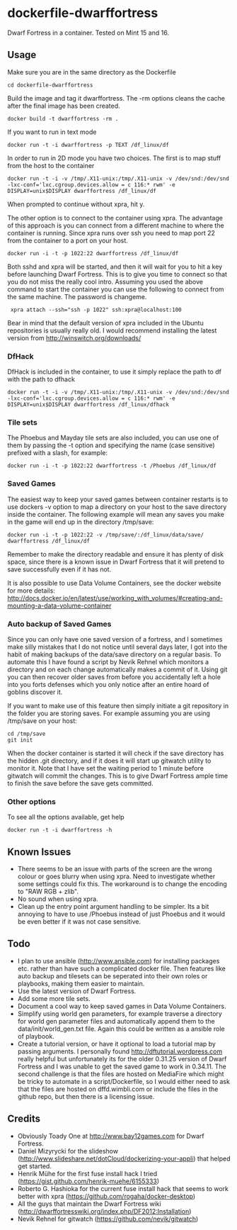 dockerfile-dwarffortress
========================

Dwarf Fortress in a container. Tested on Mint 15 and 16.

Usage
-----

Make sure you are in the same directory as the Dockerfile

    cd dockerfile-dwarffortress

Build the image and tag it dwarffortress. The -rm options cleans the cache after the final image has been created.

    docker build -t dwarffortress -rm .

If you want to run in text mode

    docker run -t -i dwarffortress -p TEXT /df_linux/df

In order to run in 2D mode you have two choices. The first is to map stuff from the host to the container

    docker run -t -i -v /tmp/.X11-unix:/tmp/.X11-unix -v /dev/snd:/dev/snd -lxc-conf='lxc.cgroup.devices.allow = c 116:* rwm' -e DISPLAY=unix$DISPLAY dwarffortress /df_linux/df

When prompted to continue without xpra, hit y.

The other option is to connect to the container using xpra. The advantage of this approach is you can connect from a different machine to where the container is running. Since xpra runs over ssh you need to map port 22 from the container to a port on your host.

    docker run -i -t -p 1022:22 dwarffortress /df_linux/df

Both sshd and xpra will be started, and then it will wait for you to hit a key before launching Dwarf Fortress. This is to give you time to connect so that you do not miss the really cool intro. Assuming you used the above command to start the container you can use the following to connect from the same machine. The password is changeme.

     xpra attach --ssh="ssh -p 1022" ssh:xpra@localhost:100

Bear in mind that the default version of xpra included in the Ubuntu repositories is usually really old. I would recommend installing the latest version from http://winswitch.org/downloads/

### DfHack ###

DfHack is included in the container, to use it simply replace the path to df with the path to dfhack

    docker run -t -i -v /tmp/.X11-unix:/tmp/.X11-unix -v /dev/snd:/dev/snd -lxc-conf='lxc.cgroup.devices.allow = c 116:* rwm' -e DISPLAY=unix$DISPLAY dwarffortress /df_linux/dfhack

### Tile sets ###

The Phoebus and Mayday tile sets are also included, you can use one of them by passing the -t option and specifying the name (case sensitive) prefixed with a slash, for example:

    docker run -i -t -p 1022:22 dwarffortress -t /Phoebus /df_linux/df

### Saved Games ###

The easiest way to keep your saved games between container restarts is to use dockers -v option to map a directory on your host to the save directory inside the container. The following example will mean any saves you make in the game will end up in the directory /tmp/save:

    docker run -i -t -p 1022:22 -v /tmp/save/:/df_linux/data/save/ dwarffortress /df_linux/df

Remember to make the directory readable and ensure it has plenty of disk space, since there is a known issue in Dwarf Fortress that it will pretend to save successfully even if it has not.

It is also possible to use Data Volume Containers, see the docker website for more details: http://docs.docker.io/en/latest/use/working_with_volumes/#creating-and-mounting-a-data-volume-container

### Auto backup of Saved Games ###

Since you can only have one saved version of a fortress, and I sometimes make silly mistakes that I do not notice until several days later, I got into the habit of making backups of the data/save directory on a regular basis. To automate this I have found a script by Nevik Rehnel which monitors a directory and on each change automatically makes a commit of it. Using git you can then recover older saves from before you accidentally left a hole into you forts defenses which you only notice after an entire hoard of goblins discover it.

If you want to make use of this feature then simply initiate a git repository in the folder you are storing saves. For example assuming you are using /tmp/save on your host:

    cd /tmp/save
    git init

When the docker container is started it will check if the save directory has the hidden .git directory, and if it does it will start up gitwatch utility to monitor it. Note that I have set the waiting period to 1 minute before gitwatch will commit the changes. This is to give Dwarf Fortress ample time to finish the save before the save gets committed.

### Other options ###

To see all the options available, get help

    docker run -t -i dwarffortress -h

Known Issues
------------
* There seems to be an issue with parts of the screen are the wrong colour or goes blurry when using xpra. Need to investigate whether some settings could fix this. The workaround is to change the encoding to "RAW RGB + zlib".
* No sound when using xpra.
* Clean up the entry point argument handling to be simpler. Its a bit annoying to have to use /Phoebus instead of just Phoebus and it would be even better if it was not case sensitive.

Todo
----
* I plan to use ansible (http://www.ansible.com) for installing packages etc. rather than have such a complicated docker file. Then features like auto backup and tilesets can be seperated into their own roles or playbooks, making them easier to maintain.
* Use the latest version of Dwarf Fortress.
* Add some more tile sets.
* Document a cool way to keep saved games in Data Volume Containers.
* Simplify using world gen parameters, for example traverse a directory for world gen parameter files and automatically append them to the data/init/world_gen.txt file. Again this could be written as a ansible role of playbook.
* Create a tutorial version, or have it optional to load a tutorial map by passing arguments. I personally found http://dftutorial.wordpress.com really helpful but unfortunately its for the older 0.31.25 version of Dwarf Fortress and I was unable to get the saved game to work in 0.34.11. The second challenge is that the files are hosted on MediaFire which might be tricky to automate in a script/Dockerfile, so I would either need to ask that the files are hosted on dffd.wimbli.com or include the files in the github repo, but then there is a licensing issue.

Credits
-------

* Obviously Toady One at http://www.bay12games.com for Dwarf Fortress.
* Daniel Mizyrycki for the slideshow (http://www.slideshare.net/dotCloud/dockerizing-your-appli) that helped get started.
* Henrik Mühe for the first fuse install hack I tried (https://gist.github.com/henrik-muehe/6155333)
* Roberto G. Hashioka for the current fuse install hack that seems to work better with xpra (https://github.com/rogaha/docker-desktop)
* All the guys that maintain the Dwarf Fortress wiki (http://dwarffortresswiki.org/index.php/DF2012:Installation)
* Nevik Rehnel for gitwatch (https://github.com/nevik/gitwatch)
